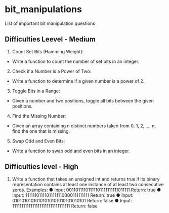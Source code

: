 # bit_manipulations
List of important bit manipulation questions

Difficulties Leevel - Medium
----------------------------
1. Count Set Bits (Hamming Weight):
 - Write a function to count the number of set bits in an integer.
2. Check if a Number is a Power of Two:
 - Write a function to determine if a given number is a power of 2.
3. Toggle Bits in a Range:
 - Given a number and two positions, toggle all bits between the given positions.
4. Find the Missing Number:
 - Given an array containing n distinct numbers taken from 0, 1, 2, ..., n, find the one that is missing.
5. Swap Odd and Even Bits:
 - Write a function to swap odd and even bits in an integer.

Difficulties level - High
-------------------------

1. Write a function that takes an unsigned int and returns true if its
binary representation contains at least one instance of at least
two consecutive zeros.
Examples:
● Input 00110111101111101111111111011111 Return: true
● Input: 11111101111011111110000111111111 Return: true
● Input: 01010101010101010101010101010101 Return: false
● Input: 11111111111111111111111111111111 Return: false

